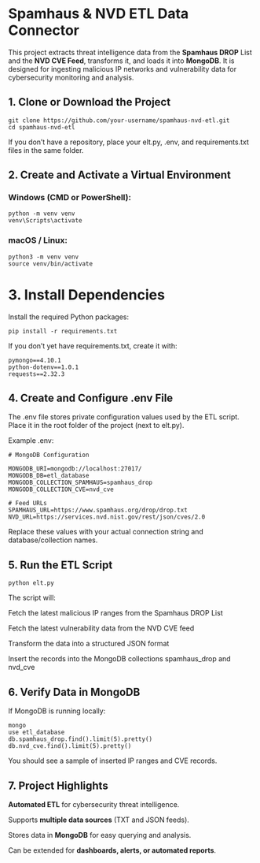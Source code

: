 # Spamhaus & NVD ETL Data Connector

This project extracts threat intelligence data from the **Spamhaus DROP** List and the **NVD CVE Feed**, transforms it, and loads it into **MongoDB**. It is designed for ingesting malicious IP networks and vulnerability data for cybersecurity monitoring and analysis.
<u> </u>

##  1. Clone or Download the Project
```
git clone https://github.com/your-username/spamhaus-nvd-etl.git
cd spamhaus-nvd-etl
```


If you don’t have a repository, place your elt.py, .env, and requirements.txt files in the same folder.

## 2. Create and Activate a Virtual Environment

### Windows (CMD or PowerShell):

```
python -m venv venv
venv\Scripts\activate
```


### macOS / Linux:
```
python3 -m venv venv
source venv/bin/activate
```

# 3. Install Dependencies

Install the required Python packages:
```
pip install -r requirements.txt
```


If you don’t yet have requirements.txt, create it with:
```
pymongo==4.10.1
python-dotenv==1.0.1
requests==2.32.3
```

## 4. Create and Configure .env File

The .env file stores private configuration values used by the ETL script. Place it in the root folder of the project (next to elt.py).

Example .env:
```
# MongoDB Configuration

MONGODB_URI=mongodb://localhost:27017/
MONGODB_DB=etl_database
MONGODB_COLLECTION_SPAMHAUS=spamhaus_drop
MONGODB_COLLECTION_CVE=nvd_cve

# Feed URLs
SPAMHAUS_URL=https://www.spamhaus.org/drop/drop.txt
NVD_URL=https://services.nvd.nist.gov/rest/json/cves/2.0
```

Replace these values with your actual connection string and database/collection names.

## 5. Run the ETL Script
```
python elt.py
```

The script will:

Fetch the latest malicious IP ranges from the Spamhaus DROP List

Fetch the latest vulnerability data from the NVD CVE feed

Transform the data into a structured JSON format

Insert the records into the MongoDB collections spamhaus_drop and nvd_cve

## 6. Verify Data in MongoDB

If MongoDB is running locally:

```
mongo
use etl_database
db.spamhaus_drop.find().limit(5).pretty()
db.nvd_cve.find().limit(5).pretty()
```


You should see a sample of inserted IP ranges and CVE records.

## 7. Project Highlights

**Automated ETL** for cybersecurity threat intelligence.

Supports **multiple data sources** (TXT and JSON feeds).

Stores data in **MongoDB** for easy querying and analysis.

Can be extended for **dashboards, alerts, or automated reports**.
